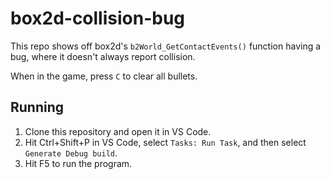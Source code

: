# box2d-collision-bug

This repo shows off box2d's `b2World_GetContactEvents()` function having a bug, where it doesn't always report collision.

When in the game, press `C` to clear all bullets.

## Running

1. Clone this repository and open it in VS Code.
2. Hit Ctrl+Shift+P in VS Code, select `Tasks: Run Task`, and then select `Generate Debug build`.
3. Hit F5 to run the program.
